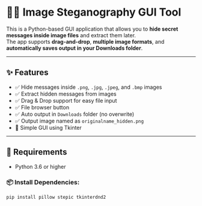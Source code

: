 # 🕵️‍♂️ Image Steganography GUI Tool

This is a Python-based GUI application that allows you to **hide secret messages inside image files** and extract them later.  
The app supports **drag-and-drop**, **multiple image formats**, and **automatically saves output in your Downloads folder**.

---

## ✨ Features

- ✅ Hide messages inside `.png`, `.jpg`, `.jpeg`, and `.bmp` images
- ✅ Extract hidden messages from images
- ✅ Drag & Drop support for easy file input
- ✅ File browser button
- ✅ Auto output in `Downloads` folder (no overwrite)
- ✅ Output image named as `originalname_hidden.png`
- 🧠 Simple GUI using Tkinter

---

## 🔧 Requirements

- Python 3.6 or higher

### 📦 Install Dependencies:

```bash
pip install pillow stepic tkinterdnd2
